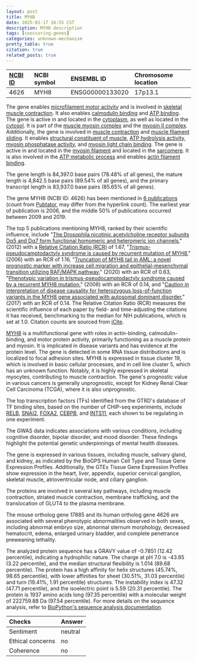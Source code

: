 ```yaml
---
layout: post
title: MYH8
date: 2025-01-17 16:55 CST
description: MYH8 description
tags: [cooccuring-genes]
categories: unknown-mechanism
pretty_table: true
citation: true
related_posts: true
---
```




| [NCBI ID](https://www.ncbi.nlm.nih.gov/gene/4626) | NCBI symbol | ENSEMBL ID | Chromosome location |
| :-------- | :------- | :-------- | :------- |
| 4626  | MYH8 | ENSG00000133020 | 17p13.1 |



The gene enables [microfilament motor activity](https://amigo.geneontology.org/amigo/term/GO:0000146) and is involved in [skeletal muscle contraction](https://amigo.geneontology.org/amigo/term/GO:0003009). It also enables [calmodulin binding](https://amigo.geneontology.org/amigo/term/GO:0005516) and [ATP binding](https://amigo.geneontology.org/amigo/term/GO:0005524). The gene is active in and located in the [cytoplasm](https://amigo.geneontology.org/amigo/term/GO:0005737), as well as located in the [cytosol](https://amigo.geneontology.org/amigo/term/GO:0005829). It is part of the [muscle myosin complex](https://amigo.geneontology.org/amigo/term/GO:0005859) and the [myosin II complex](https://amigo.geneontology.org/amigo/term/GO:0016460). Additionally, the gene is involved in [muscle contraction](https://amigo.geneontology.org/amigo/term/GO:0006936) and [muscle filament sliding](https://amigo.geneontology.org/amigo/term/GO:0030049). It enables [structural constituent of muscle](https://amigo.geneontology.org/amigo/term/GO:0008307), [ATP hydrolysis activity](https://amigo.geneontology.org/amigo/term/GO:0016887), [myosin phosphatase activity](https://amigo.geneontology.org/amigo/term/GO:0017018), and [myosin light chain binding](https://amigo.geneontology.org/amigo/term/GO:0032027). The gene is active in and located in the [myosin filament](https://amigo.geneontology.org/amigo/term/GO:0032982) and located in the [sarcomere](https://amigo.geneontology.org/amigo/term/GO:0030017). It is also involved in the [ATP metabolic process](https://amigo.geneontology.org/amigo/term/GO:0046034) and enables [actin filament binding](https://amigo.geneontology.org/amigo/term/GO:0051015).


The gene length is 84,397.0 base pairs (78.48% of all genes), the mature length is 4,842.5 base pairs (89.54% of all genes), and the primary transcript length is 83,937.0 base pairs (85.65% of all genes).


The gene MYH8 (NCBI ID: 4626) has been mentioned in [6 publications](https://pubmed.ncbi.nlm.nih.gov/?term=%22MYH8%22) (count from [Pubtator](https://academic.oup.com/nar/article/47/W1/W587/5494727), may differ from the hyperlink count). The earliest year of publication is 2006, and the middle 50% of publications occurred between 2009 and 2019.


The top 5 publications mentioning MYH8, ranked by their scientific influence, include "[The Drosophila nicotinic acetylcholine receptor subunits Dα5 and Dα7 form functional homomeric and heteromeric ion channels.](https://pubmed.ncbi.nlm.nih.gov/22727315)" (2012) with a [Relative Citation Ratio (RCR)](https://journals.plos.org/plosbiology/article?id=10.1371/journal.pbio.1002541) of 1.67, "[Trismus-pseudocamptodactyly syndrome is caused by recurrent mutation of MYH8.](https://pubmed.ncbi.nlm.nih.gov/17041932)" (2006) with an RCR of 1.16, "[Truncation of MYH8 tail in AML: a novel prognostic marker with increase cell migration and epithelial-mesenchymal transition utilizing RAF/MAPK pathway.](https://pubmed.ncbi.nlm.nih.gov/31430364)" (2020) with an RCR of 0.63, "[Phenotypic variation in trismus-pseudocamptodactyly syndrome caused by a recurrent MYH8 mutation.](https://pubmed.ncbi.nlm.nih.gov/18049072)" (2008) with an RCR of 0.14, and "[Caution in interpretation of disease causality for heterozygous loss-of-function variants in the MYH8 gene associated with autosomal dominant disorder.](https://pubmed.ncbi.nlm.nih.gov/28377322)" (2017) with an RCR of 0.14. The Relative Citation Ratio (RCR) measures the scientific influence of each paper by field- and time-adjusting the citations it has received, benchmarking to the median for NIH publications, which is set at 1.0. Citation counts are sourced from [iCite](https://icite.od.nih.gov).


[MYH8](https://www.proteinatlas.org/ENSG00000133020-MYH8) is a multifunctional gene with roles in actin-binding, calmodulin-binding, and motor protein activity, primarily functioning as a muscle protein and myosin. It is implicated in disease variants and has evidence at the protein level. The gene is detected in some RNA tissue distributions and is localized to focal adhesion sites. MYH8 is expressed in tissue cluster 19, which is involved in basic cellular processes, and in cell line cluster 5, which has an unknown function. Notably, it is highly expressed in skeletal myocytes, contributing to muscle contraction. The gene's prognostic value in various cancers is generally unprognostic, except for Kidney Renal Clear Cell Carcinoma (TCGA), where it is also unprognostic.


The top transcription factors (TFs) identified from the GTRD's database of TF binding sites, based on the number of CHIP-seq experiments, include [RELB](https://www.ncbi.nlm.nih.gov/gene/5971), [SNAI2](https://www.ncbi.nlm.nih.gov/gene/6591), [FOXA2](https://www.ncbi.nlm.nih.gov/gene/3170), [CEBPB](https://www.ncbi.nlm.nih.gov/gene/1051), and [INTS11](https://www.ncbi.nlm.nih.gov/gene/54973), each shown to be regulating in one experiment.



The GWAS data indicates associations with various conditions, including cognitive disorder, bipolar disorder, and mood disorder. These findings highlight the potential genetic underpinnings of mental health diseases.



The gene is expressed in various tissues, including muscle, salivary gland, and kidney, as indicated by the BioGPS Human Cell Type and Tissue Gene Expression Profiles. Additionally, the GTEx Tissue Gene Expression Profiles show expression in the heart, liver, appendix, superior cervical ganglion, skeletal muscle, atrioventricular node, and ciliary ganglion.


The proteins are involved in several key pathways, including muscle contraction, striated muscle contraction, membrane trafficking, and the translocation of GLUT4 to the plasma membrane.


The mouse ortholog gene 17885 and its human ortholog gene 4626 are associated with several phenotypic abnormalities observed in both sexes, including abnormal embryo size, abnormal sternum morphology, decreased hematocrit, edema, enlarged urinary bladder, and complete penetrance preweaning lethality.


The analyzed protein sequence has a GRAVY value of -0.7851 (12.42 percentile), indicating a hydrophilic nature. The charge at pH 7.0 is -43.85 (3.22 percentile), and the median structural flexibility is 1.014 (89.68 percentile). The protein has a high affinity for helix structures (45.74%, 98.65 percentile), with lower affinities for sheet (30.51%, 31.03 percentile) and turn (19.41%, 1.91 percentile) structures. The instability index is 47.32 (47.71 percentile), and the isoelectric point is 5.59 (20.31 percentile). The protein is 1937 amino acids long (97.35 percentile) with a molecular weight of 222759.88 Da (97.54 percentile). For more details on the sequence analysis, refer to [BioPython's sequence analysis documentation](https://biopython.org/docs/1.75/api/Bio.SeqUtils.ProtParam.html).





| Checks    | Answer |
| :-------- | :------- |
| Sentiment  | neutral   |
| Ethical concerns | no     |
| Coherence    | no    |